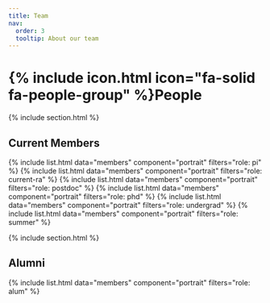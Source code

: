 ```yaml
---
title: Team
nav:
  order: 3
  tooltip: About our team
---
```



# {% include icon.html icon="fa-solid fa-people-group" %}People

{% include section.html %}

## Current Members

{% include list.html  data="members"  component="portrait"  filters="role: pi" %}
{% include list.html  data="members"  component="portrait"  filters="role: current-ra" %}
{% include list.html  data="members"  component="portrait"  filters="role: postdoc" %}
{% include list.html  data="members"  component="portrait"  filters="role: phd" %}
{% include list.html  data="members"  component="portrait"  filters="role: undergrad" %}
{% include list.html  data="members"  component="portrait"  filters="role: summer" %}


{% include section.html %}

## Alumni

{% include list.html  data="members"  component="portrait"  filters="role: alum" %}
